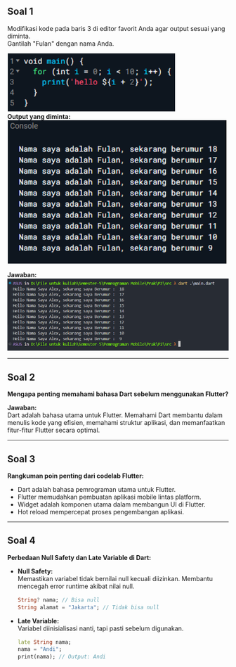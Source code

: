 ## Soal 1
Modifikasi kode pada baris 3 di editor favorit Anda agar output sesuai yang diminta.  
Gantilah "Fulan" dengan nama Anda.

![Contoh Soal](/img/image-1.png)  
**Output yang diminta:**  
![Contoh Output](/img/image-2.png)

**Jawaban:**  
![Jawaban](/img/image.png)

---

## Soal 2
**Mengapa penting memahami bahasa Dart sebelum menggunakan Flutter?**

**Jawaban:**  
Dart adalah bahasa utama untuk Flutter. Memahami Dart membantu dalam menulis kode yang efisien, memahami struktur aplikasi, dan memanfaatkan fitur-fitur Flutter secara optimal.

---

## Soal 3
**Rangkuman poin penting dari codelab Flutter:**

- Dart adalah bahasa pemrograman utama untuk Flutter.
- Flutter memudahkan pembuatan aplikasi mobile lintas platform.
- Widget adalah komponen utama dalam membangun UI di Flutter.
- Hot reload mempercepat proses pengembangan aplikasi.

---

## Soal 4
**Perbedaan Null Safety dan Late Variable di Dart:**

- **Null Safety:**  
    Memastikan variabel tidak bernilai null kecuali diizinkan. Membantu mencegah error runtime akibat nilai null.

    ```dart
    String? nama; // Bisa null
    String alamat = "Jakarta"; // Tidak bisa null
    ```

- **Late Variable:**  
    Variabel diinisialisasi nanti, tapi pasti sebelum digunakan.

    ```dart
    late String nama;
    nama = "Andi";
    print(nama); // Output: Andi
    ```